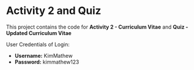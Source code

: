 # Activity 2 and Quiz

This project contains the code for **Activity 2 - Curriculum Vitae** and **Quiz - Updated Curriculum Vitae**

User Credentials of Login:
- **Username:** KimMathew
- **Password:** kimmathew123
